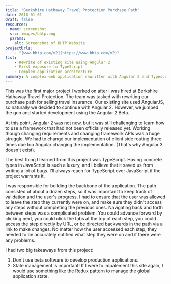 ```yaml
---
title: "Berkshire Hathaway Travel Protection Purchase Path"
date: 2016-01-01
draft: false
resources:
- name: screenshot
  src: images/bhtp.png
  params:
    alt: Screenshot of BHTP Website
projectUrls:
    - "[www.bhtp.com/v2](https://www.bhtp.com/v2)"
list:
    - Rewrite of existing site using Angular 2
    - First exposure to TypeScript
    - Complex application architecture
summary: A complex web application rewritten with Angular 2 and Typescript. 
---
```


This was the first major project I worked on after I was hired at Berkshire Hathaway Travel Protection.
The team was tasked with rewriting our purchase path for selling travel insurance. Our existing site
used AngularJS, so naturally we decided to continue with Angular 2. However, we jumped the gun and started
development using the Angular 2 Beta.

At this point, Angular 2 was not new, but it was still challenging to learn how to use a framework that
had not been officially released yet. Working though changing requirements and changing framework APIs
was a huge struggle. We had to change our implementation of client side routing three times due too
Angular changing the implementation. (That's why Angular 3 doesn't exist).

The best thing I learned from this project was TypeScript. Having concrete types in JavaScript is such
a luxury, and I believe that it saved us from writing a lot of bugs. I'll always reach for TypeScript 
over JavaScript if the project warrants it.

I was responsible for building the backbone of the application. The path consisted of about a dozen steps,
so it was important to keep track of validation and the user's progress. I had to ensure
that the user was allowed to leave the step they currently were on, and make sure they didn't access any
steps without completing the previous ones. Navigating back and forth between steps was a complicated problem.
You could advance forward by clicking next, you could click the tabs at the top of each step, you could access
the step directly by URL, or be directed backwards in the path via a link to make changes. No matter how the user
accessed each step, they needed to be accurately notified what step they were on and if there were any problems.

I had two big takeaways from this project:
1. Don't use beta software to develop production applications.
1. State management is important! If I were to impalement this site again, I would use something like the Redux
pattern to manage the global application state.